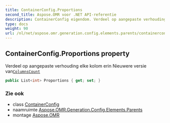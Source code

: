 ```yaml
---
title: ContainerConfig.Proportions
second_title: Aspose.OMR voor .NET API-referentie
description: ContainerConfig eigendom. Verdeel op aangepaste verhouding elke kolom erin Nieuwere versie vanColumnsCount
type: docs
weight: 90
url: /nl/net/aspose.omr.generation.config.elements.parents/containerconfig/proportions/
---
```

## ContainerConfig.Proportions property

Verdeel op aangepaste verhouding elke kolom erin Nieuwere versie van[`ColumnsCount`](../columnscount/)

```csharp
public List<int> Proportions { get; set; }
```

### Zie ook

* class [ContainerConfig](../)
* naamruimte [Aspose.OMR.Generation.Config.Elements.Parents](../../containerconfig/)
* montage [Aspose.OMR](../../../)


